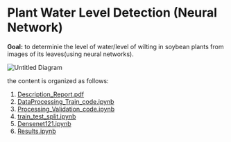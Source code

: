 # Plant Water Level Detection (Neural Network)
**Goal:** to determinie the level of water/level of wilting in soybean plants from images of its leaves(using neural networks).

![Untitled Diagram](https://user-images.githubusercontent.com/70597312/103419739-47785200-4bba-11eb-9e5f-13a3211b3c5d.png)

the content is organized as follows:
1. [Description_Report.pdf](https://github.com/VM-Kumar/Plant-Water-Level-Detection/blob/main/Description_Report.pdf)
2. [DataProcessing_Train_code.ipynb](https://github.com/VM-Kumar/Plant-Water-Level-Detection/blob/main/DataProcessing_Train_code.ipynb)
3. [Processing_Validation_code.ipynb](https://github.com/VM-Kumar/Plant-Water-Level-Detection/blob/main/DataProcessing_Validation_code.ipynb)
4. [train_test_split.ipynb](https://github.com/VM-Kumar/Plant-Water-Level-Detection/blob/main/train_test_split.ipynb)
5. [Densenet121.ipynb](https://github.com/VM-Kumar/Plant-Water-Level-Detection/blob/main/Densenet121.ipynb)
6. [Results.ipynb](https://github.com/VM-Kumar/Plant-Water-Level-Detection/blob/main/Results.ipynb)




